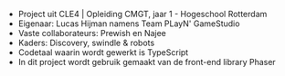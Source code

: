 - Project uit CLE4 | Opleiding CMGT, jaar 1 - Hogeschool Rotterdam
- Eigenaar: Lucas Hijman namens Team PLayN' GameStudio
- Vaste collaborateurs: Prewish en Najee
- Kaders: Discovery, swindle & robots
- Codetaal waarin wordt gewerkt is TypeScript
- In dit project wordt gebruik gemaakt van de front-end library Phaser
